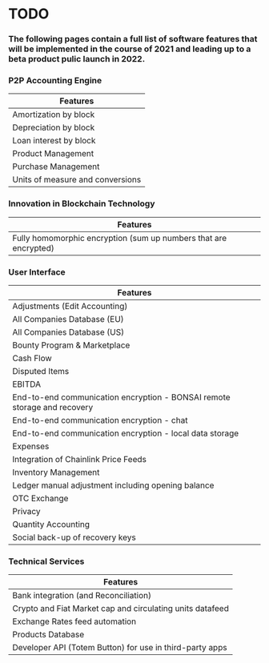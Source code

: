 

# TODO

### The following pages contain a full list of software features that will be implemented in the course of 2021 and leading up to a beta product pulic launch in 2022.

### P2P Accounting Engine

| Features                                                           |
|--------------------------------------------------------------------|
| Amortization by block                                              |
| Depreciation by block                                              |
| Loan interest by block                                             |
| Product Management                                                 |
| Purchase Management                                                |
| Units of measure and conversions                                   |

### Innovation in Blockchain Technology

| Features                                                           |
|--------------------------------------------------------------------|
| Fully homomorphic encryption (sum up numbers that are encrypted)   |

### User Interface

| Features                                                                 |
|------------------------------------------------------------------------- |
| Adjustments (Edit Accounting)                                            |
| All Companies Database (EU)                                              |
| All Companies Database (US)                                              |
| Bounty Program & Marketplace                                             |
| Cash Flow                                                                |
| Disputed Items                                                           |
| EBITDA                                                                   |
| End-to-end communication encryption - BONSAI remote storage and recovery |
| End-to-end communication encryption - chat                               |
| End-to-end communication encryption - local data storage                 |
| Expenses                                                                 |
| Integration of Chainlink Price Feeds                                     |
| Inventory Management                                                     |
| Ledger manual adjustment including opening balance                       |
| OTC Exchange                                                             |
| Privacy                                                                  |
| Quantity Accounting                                                      |
| Social back-up of recovery keys                                          |

### Technical Services

| Features                                                  |
|-----------------------------------------------------------|
| Bank integration (and Reconciliation)                     |
| Crypto and Fiat Market cap and circulating units datafeed |
| Exchange Rates feed automation                            |
| Products Database                                         |
| Developer API (Totem Button) for use in third-party apps  |
